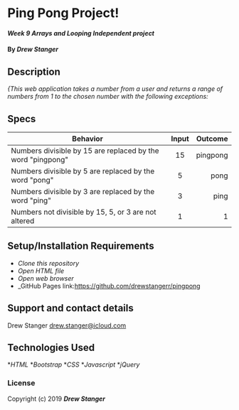 # Ping Pong Project!

#### _Week 9 Arrays and Looping Independent project_

#### By _Drew Stanger_

## Description

_{This web application takes a number from a user and returns a range of numbers from 1 to the chosen number with the following exceptions:_

## Specs
| Behavior        | Input           | Outcome  |
| ------------- |:-------------:| -----:|
| Numbers divisible by 15 are replaced by the word "pingpong"| 15 | pingpong |
| Numbers divisible by 5 are replaced by the word "pong" | 5 | pong
| Numbers divisible by 3 are replaced by the word "ping" | 3 | ping |
| Numbers not divisible by 15, 5, or 3 are not altered| 1 | 1 |

## Setup/Installation Requirements

* _Clone this repository_
* _Open HTML file_
* _Open web browser_
* _GitHub Pages link:https://github.com/drewstangerr/pingpong

## Support and contact details

Drew Stanger
drew.stanger@icloud.com

## Technologies Used
*_HTML_
*_Bootstrap_
*_CSS_
*_Javascript_
*_jQuery_

### License

Copyright (c) 2019 **_Drew Stanger_**
